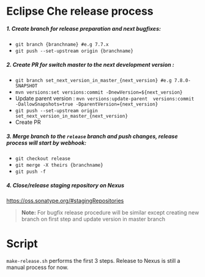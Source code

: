 # Eclipse Che release process

##### 1. Create branch for release preparation and next bugfixes:
* `git branch {branchname} #e.g 7.7.x`
* `git push --set-upstream origin {branchname}`
##### 2. Create PR for switch master to the next development version :
* `git branch set_next_version_in_master_{next_version} #e.g 7.8.0-SNAPSHOT`
* `mvn versions:set versions:commit -DnewVersion=${next_version}`
* Update parent version : `mvn versions:update-parent  versions:commit -DallowSnapshots=true -DparentVersion={next_version}`
* `git push --set-upstream origin set_next_version_in_master_{next_version}`
* Create PR
##### 3. Merge branch to the `release` branch and push changes, release process will start by webhook:
* `git checkout release`
* `git merge -X theirs {branchname}`
* `git push -f`
##### 4. Close/release staging repository on Nexus 
 https://oss.sonatype.org/#stagingRepositories

 > **Note:** For bugfix release procedure will be similar except creating new branch on first step and update version in master branch

# Script
`make-release.sh` performs the first 3 steps. Release to Nexus is still a manual process for now.
